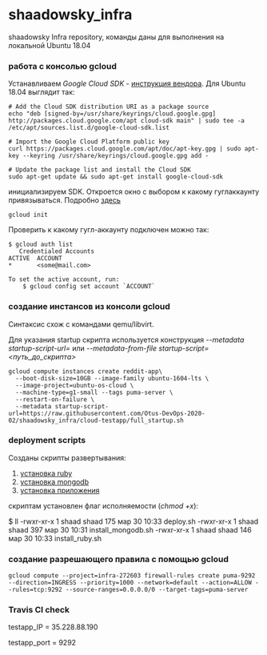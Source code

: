 # shaadowsky_infra
shaadowsky Infra repository, команды даны для выполнения на локальной Ubuntu 18.04

### работа с консолью gcloud

Устанавливаем _Google Cloud SDK_ - [инструкция вендора](https://cloud.google.com/sdk/install?hl=ru). Для Ubuntu 18.04 выглядит так:

```
# Add the Cloud SDK distribution URI as a package source
echo "deb [signed-by=/usr/share/keyrings/cloud.google.gpg] http://packages.cloud.google.com/apt cloud-sdk main" | sudo tee -a /etc/apt/sources.list.d/google-cloud-sdk.list

# Import the Google Cloud Platform public key
curl https://packages.cloud.google.com/apt/doc/apt-key.gpg | sudo apt-key --keyring /usr/share/keyrings/cloud.google.gpg add -

# Update the package list and install the Cloud SDK
sudo apt-get update && sudo apt-get install google-cloud-sdk
```

инициализируем SDK. Откроется окно с выбором к какому гуглаккаунту привязываться. Подробно [здесь](https://cloud.google.com/sdk/docs/quickstart-debian-ubuntu?hl=ru#initialize_the_sdk)

```
gcloud init
```

Проверить к какому гугл-аккаунту подключен можно так:

```
$ gcloud auth list
   Credentialed Accounts
ACTIVE  ACCOUNT
*       <some@mail.com>

To set the active account, run:
    $ gcloud config set account `ACCOUNT`
```

### создание инстансов из консоли gcloud

Синтаксис схож с командами qemu/libvirt.

Для указания startup скрипта используется конструкция _--metadata startup-script-url=<link>_ или _--metadata-from-file startup-script=<путь_до_скрипта>_

```
gcloud compute instances create reddit-app\
  --boot-disk-size=10GB --image-family ubuntu-1604-lts \
  --image-project=ubuntu-os-cloud \
  --machine-type=g1-small --tags puma-server \
  --restart-on-failure \
  --metadata startup-script-url=https://raw.githubusercontent.com/Otus-DevOps-2020-02/shaadowsky_infra/cloud-testapp/full_startup.sh
```

### deployment scripts

Созданы скрипты развертывания:

1. [установка ruby](install_ruby.sh)
2. [установка mongodb](install_mongodb.sh)
3. [установка приложения](deploy.sh)

скриптам установлен флаг исполняемости (_chmod +x_):

$ ll
-rwxr-xr-x 1 shaad shaad  175 мар 30 10:33 deploy.sh
-rwxr-xr-x 1 shaad shaad  397 мар 30 10:31 install_mongodb.sh
-rwxr-xr-x 1 shaad shaad  146 мар 30 10:33 install_ruby.sh

### создание разрешающего правила c помощью gcloud

```
gcloud compute --project=infra-272603 firewall-rules create puma-9292 --direction=INGRESS --priority=1000 --network=default --action=ALLOW --rules=tcp:9292 --source-ranges=0.0.0.0/0 --target-tags=puma-server
```


### Travis CI check

testapp_IP = 35.228.88.190

testapp_port = 9292
